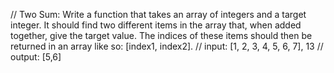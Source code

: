 // Two Sum: Write a function that takes an array of integers and a target integer. It should find two different items in the array that, when added together, give the target value. The indices of these items should then be returned in an array like so: [index1, index2].
// input: [1, 2, 3, 4, 5, 6, 7], 13
// output: [5,6]

